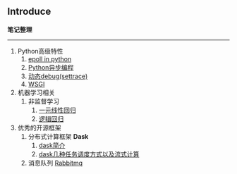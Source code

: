 ## Introduce  
**笔记整理**      
***
1. Python高级特性
   1. [epoll in python](https://github.com/mggger/pyRelate/blob/master/features/epoll%20in%20python.ipynb)
   2. [Python异步编程](https://github.com/mggger/pyRelate/blob/master/features/asyncio.ipynb) 
   3. [动态debug(settrace)](https://github.com/mggger/pyRelate/blob/master/features/debug.ipynb)
   4. [WSGI](https://github.com/mggger/pyRelate/blob/master/features/WSGI.ipynb)
2. 机器学习相关
   1. 非监督学习
      1. [一元线性回归](https://github.com/mggger/pyRelate/blob/master/machine-learning/%E4%B8%80%E5%85%83%E7%BA%BF%E6%80%A7%E5%9B%9E%E5%BD%92.ipynb)
      2. [逻辑回归](https://github.com/mggger/pyRelate/blob/master/machine-learning/%E6%9C%BA%E5%99%A8%E5%AD%A6%E4%B9%A0-%E9%80%BB%E8%BE%91%E5%9B%9E%E5%BD%92.ipynb)
3. 优秀的开源框架
   1. 分布式计算框架 **Dask**
      1. [dask简介](https://github.com/mggger/pyRelate/blob/master/third-party/dask/Dask.ipynb)
      2. [dask几种任务调度方式以及流式计算](https://github.com/mggger/pyRelate/blob/master/third-party/dask/dask-scheduling.ipynb)
   2. 消息队列 [Rabbitmq](https://github.com/mggger/pyRelate/blob/master/third-party/rabbitmq/rabbitmq.ipynb)
   
